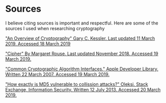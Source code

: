 
# Sources
I believe citing sources is important and respectful.
Here are some of the sources I used when researching cryptography

["An Overview of Cryptography" Gary C. Kessler. Last updated 11 March 2019. Accessed 18 March 2019](https://www.garykessler.net/library/crypto.html)

["Cipher" By Margaret Rouse. Last updated November 2018. Accessed 19 March 2019.](https://searchsecurity.techtarget.com/definition/cipher)

["Common Cryptographic Algorithm Interfaces."  Apple Developer Library. Written 22 March 2007. Accessed 19 March 2019.](https://developer.apple.com/library/archive/documentation/System/Conceptual/ManPages_iPhoneOS/man3/CCCryptor.3cc.html#//apple_ref/doc/man/3cc/CCCryptor.)

["How exactly is MD5 vulnerable to collission attacks?" Oleksi. Stack Exchange, Information Security. Written 12 July 2013. Accessed 20 March 2019.](https://security.stackexchange.com/questions/38801/how-exactly-is-md5-vulnerable-to-collission-attacks)
